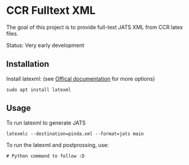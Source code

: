 # CCR Fulltext XML

The goal of this project is to provide full-text JATS XML from CCR latex files.

Status: Very early development

## Installation

Install latexml: (see [Offical documentation](https://math.nist.gov/~BMiller/LaTeXML/get.html) for more options)

```{sh}
sudo apt install latexml
```

## Usage

To run latexml to generate JATS

```{sh}
latexmlc --destination=pinda.xml --format=jats main
```

To run the latexml and postprossing, use:

```{sh}
# Python command to follow :D
```
